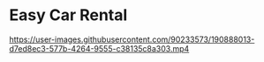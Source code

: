 # Easy Car Rental

https://user-images.githubusercontent.com/90233573/190888013-d7ed8ec3-577b-4264-9555-c38135c8a303.mp4

